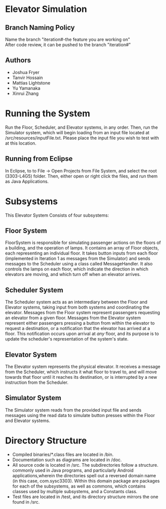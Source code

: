 # Elevator Simulation

## Branch Naming Policy
Name the branch "iteration#-the feature you are working on"  
After code review, it can be pushed to the branch "iteration#"

## Authors
- Joshua Fryer
- Tanvir Hossain
- Mattias Lightstone
- Yu Yamanaka
- Xinrui Zhang


# Running the System
Run the Floor, Scheduler, and Elevator systems, in any order. Then, run the
Simulator system, which will begin loading from an input file located at
/src/resources/inputFile.txt. Please place the input file you wish to test
with at this location.

## Running from Eclipse
In Eclipse, to to File -> Open Projects from File System, and select the root
(3303-L4G5) folder. Then, either open or right click the files, and run them
as Java Applications.

# Subsystems
This Elevator System Consists of four subsystems:
## Floor System
FloorSystem is responsible for simulating passenger actions on the floors of
a building, and the operation of lamps. It contains an array of Floor objects,
each representing an individual floor. It takes button inputs from each floor
(implemented in Iteration 1 as messages from the Simulator) and sends messages
to the Scheduler using a class called MessageHandler.
It also controls the lamps on each floor, which indicate the direction in which
elevators are moving, and which turn off when an elevator arrives. 

## Scheduler System
The Scheduler system acts as an intermediary between the Floor and Elevator
systems, taking input from both systems and coordinating the elevator.
Messages from the Floor system represent passengers requesting an elevator from
a given floor.
Messages from the Elevator system represent either passengers pressing a
button from within the elevator to request a destination, or a notification
that the elevator has arrived at a floor. This notification occurs upon
arrival at _any_ floor, and its purpose is to update the scheduler's
representation of the system's state.

## Elevator System
The Elevator system represents the physical elevator. It receives a message
from the Scheduler, which instructs it what floor to travel to, and will
move towards that floor until it reaches its destination, or is interrupted by
a new instruction from the Scheduler.

## Simulator System
The Simulator system reads from the provided input file and sends messages
using the read data to simulate button presses within the Floor and Elevator
systems. 

# Directory Structure
- Compiled binaries/*.class files are located in /bin.
- Documentation such as diagrams are located in /doc.
- All source code is located in /src. The subdirectories follow a structure.
commonly used in Java programs, and particularly Android applications,wherein
the directories spell out a reversed domain name (in this case, com.sysc3303).
Within this domain package are packages for each of the subsystems, as well as
commons, which contains classes used by multiple subsystems, and a Constants
class.
- Test files are located in /test, and its directory structure mirrors the one
found in /src.
